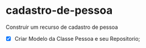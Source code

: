 # cadastro-de-pessoa
Construir um recurso de cadastro de pessoa

- [X] Criar Modelo da Classe Pessoa e seu Repositorio; 
